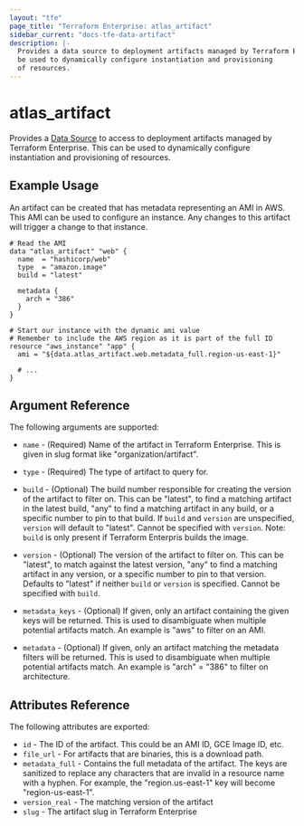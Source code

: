 ```yaml
---
layout: "tfe"
page_title: "Terraform Enterprise: atlas_artifact"
sidebar_current: "docs-tfe-data-artifact"
description: |-
  Provides a data source to deployment artifacts managed by Terraform Enterprise. This can
  be used to dynamically configure instantiation and provisioning
  of resources.
---
```


# atlas_artifact

Provides a [Data Source](/docs/configuration/data-sources.html) to access to deployment
artifacts managed by Terraform Enterprise. This can be used to dynamically configure instantiation
and provisioning of resources.

## Example Usage

An artifact can be created that has metadata representing
an AMI in AWS. This AMI can be used to configure an instance. Any changes
to this artifact will trigger a change to that instance.

```hcl
# Read the AMI
data "atlas_artifact" "web" {
  name  = "hashicorp/web"
  type  = "amazon.image"
  build = "latest"

  metadata {
    arch = "386"
  }
}

# Start our instance with the dynamic ami value
# Remember to include the AWS region as it is part of the full ID
resource "aws_instance" "app" {
  ami = "${data.atlas_artifact.web.metadata_full.region-us-east-1}"

  # ...
}
```

## Argument Reference

The following arguments are supported:

* `name` - (Required) Name of the artifact in Terraform Enterprise. This is given
  in slug format like "organization/artifact".

* `type` - (Required) The type of artifact to query for.

* `build` - (Optional) The build number responsible for creating
  the version of the artifact to filter on. This can be "latest",
  to find a matching artifact in the latest build, "any" to find a
  matching artifact in any build, or a specific number to pin to that
  build. If `build` and `version` are unspecified, `version` will default
  to "latest". Cannot be specified with `version`. Note: `build` is only
  present if Terraform Enterpris builds the image.

* `version` - (Optional)  The version of the artifact to filter on. This can
  be "latest", to match against the latest version, "any" to find a matching artifact
  in any version, or a specific number to pin to that version. Defaults to
  "latest" if neither `build` or `version` is specified. Cannot be specified
  with `build`.

* `metadata_keys` - (Optional) If given, only an artifact containing
  the given keys will be returned. This is used to disambiguate when
  multiple potential artifacts match. An example is "aws" to filter
  on an AMI.

* `metadata` - (Optional) If given, only an artifact matching the
  metadata filters will be returned. This is used to disambiguate when
  multiple potential artifacts match. An example is "arch" = "386" to
  filter on architecture.


## Attributes Reference

The following attributes are exported:

* `id` - The ID of the artifact. This could be an AMI ID, GCE Image ID, etc.
* `file_url` - For artifacts that are binaries, this is a download path.
* `metadata_full` - Contains the full metadata of the artifact. The keys are sanitized
  to replace any characters that are invalid in a resource name with a hyphen.
  For example, the "region.us-east-1" key will become "region-us-east-1".
* `version_real` - The matching version of the artifact
* `slug` - The artifact slug in Terraform Enterprise
